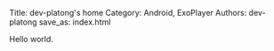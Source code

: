 Title: dev-platong's home
Category: Android, ExoPlayer
Authors: dev-platong
save_as: index.html

Hello world.
